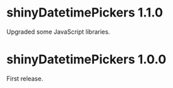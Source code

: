 # shinyDatetimePickers 1.1.0

Upgraded some JavaScript libraries.


# shinyDatetimePickers 1.0.0

First release.
